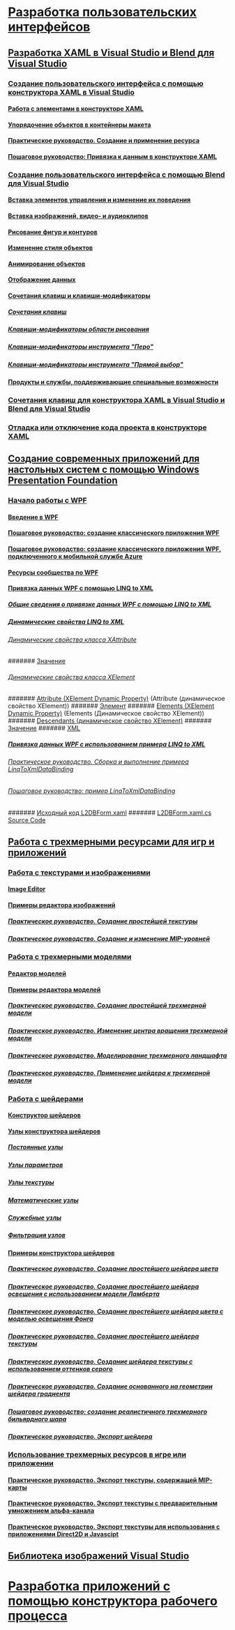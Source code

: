 # [Разработка пользовательских интерфейсов](designing-user-interfaces.md)
## [Разработка XAML в Visual Studio и Blend для Visual Studio](designing-xaml-in-visual-studio.md)
### [Создание пользовательского интерфейса с помощью конструктора XAML в Visual Studio](creating-a-ui-by-using-xaml-designer-in-visual-studio.md)
#### [Работа с элементами в конструкторе XAML](working-with-elements-in-xaml-designer.md)
#### [Упорядочение объектов в контейнеры макета](organize-objects-into-layout-containers-in-xaml-designer.md)
#### [Практическое руководство. Создание и применение ресурса](how-to-create-and-apply-a-resource.md)
#### [Пошаговое руководство: Привязка к данным в конструкторе XAML](walkthrough-binding-to-data-in-xaml-designer.md)
### [Создание пользовательского интерфейса с помощью Blend для Visual Studio](creating-a-ui-by-using-blend-for-visual-studio.md)
#### [Вставка элементов управления и изменение их поведения](insert-controls-and-modify-their-behavior-in-xaml-designer.md)
#### [Вставка изображений, видео- и аудиоклипов](insert-images-videos-and-audio-clips-in-xaml-designer.md)
#### [Рисование фигур и контуров](draw-shapes-and-paths.md)
#### [Изменение стиля объектов](modify-the-style-of-objects-in-blend.md)
#### [Анимирование объектов](animate-objects-in-xaml-designer.md)
#### [Отображение данных](display-data-in-blend.md)
#### [Сочетания клавиш и клавиши-модификаторы](keyboard-shortcuts-and-modifier-keys-in-blend.md)
##### [Сочетания клавиш](keyboard-shortcuts-in-blend.md)
##### [Клавиши-модификаторы области рисования](artboard-modifier-keys-in-blend.md)
##### [Клавиши-модификаторы инструмента "Перо"](pen-tool-modifier-keys-in-blend.md)
##### [Клавиши-модификаторы инструмента "Прямой выбор"](direct-selection-tool-modifier-keys-in-blend.md)
#### [Продукты и службы, поддерживающие специальные возможности](accessibility-products-and-services-blend.md)
### [Сочетания клавиш для конструктора XAML в Visual Studio и Blend для Visual Studio](keyboard-shortcuts-for-xaml-designer.md)
### [Отладка или отключение кода проекта в конструкторе XAML](debugging-or-disabling-project-code-in-xaml-designer.md)
## [Создание современных приложений для настольных систем с помощью Windows Presentation Foundation](create-modern-desktop-applications-with-windows-presentation-foundation.md)
### [Начало работы с WPF](getting-started-with-wpf.md)
#### [Введение в WPF](introduction-to-wpf.md)
#### [Пошаговое руководство: создание классического приложения WPF](walkthrough-my-first-wpf-desktop-application2.md)
#### [Пошаговое руководство: создание классического приложения WPF, подключенного к мобильной службе Azure](walkthrough-create-a-wpf-desktop-application-connected-to-an-azure-mobile-service.md)
#### [Ресурсы сообщества по WPF](wpf-community-resources.md)
#### [Привязка данных WPF с помощью LINQ to XML](wpf-data-binding-with-linq-to-xml.md)
##### [Общие сведения о привязке данных WPF с помощью LINQ to XML](wpf-data-binding-with-linq-to-xml-overview.md)
##### [Динамические свойства LINQ to XML](linq-to-xml-dynamic-properties.md)
###### [Динамические свойства класса XAttribute](xattribute-class-dynamic-properties.md)
####### [Значение](value-xattribute-dynamic-property.md)
###### [Динамические свойства класса XElement](xelement-class-dynamic-properties.md)
####### [Attribute (XElement Dynamic Property)](attribute-xelement-dynamic-property.md) (Attribute (динамическое свойство XElement))
####### [Элемент](element-xelement-dynamic-property.md)
####### [Elements (XElement Dynamic Property)](elements-xelement-dynamic-property.md) (Elements (Динамическое свойство XElement))
####### [Descendants (динамическое свойство XElement)](descendants-xelement-dynamic-property.md)
####### [Значение](value-xelement-dynamic-property.md)
####### [XML](xml-xelement-dynamic-property.md)
##### [Привязка данных WPF с использованием примера LINQ to XML](wpf-data-binding-using-linq-to-xml-example.md)
###### [Практическое руководство. Сборка и выполнение примера LinqToXmlDataBinding](how-to-build-and-run-the-linqtoxmldatabinding-example.md)
###### [Пошаговое руководство: пример LinqToXmlDataBinding](walkthrough-linqtoxmldatabinding-example.md)
####### [Исходный код L2DBForm.xaml](l2dbform-xaml-source-code.md)
####### [L2DBForm.xaml.cs Source Code](l2dbform-xaml-cs-source-code.md)
## [Работа с трехмерными ресурсами для игр и приложений](working-with-3-d-assets-for-games-and-apps.md)
### [Работа с текстурами и изображениями](working-with-textures-and-images.md)
#### [Image Editor](image-editor.md)
#### [Примеры редактора изображений](image-editor-examples.md)
##### [Практическое руководство. Создание простейшей текстуры](how-to-create-a-basic-texture.md)
##### [Практическое руководство. Создание и изменение MIP-уровней](how-to-create-and-modify-mip-levels.md)
### [Работа с трехмерными моделями](working-with-3-d-models.md)
#### [Редактор моделей](model-editor.md)
#### [Примеры редактора моделей](model-editor-examples.md)
##### [Практическое руководство. Создание простейшей трехмерной модели](how-to-create-a-basic-3-d-model.md)
##### [Практическое руководство. Изменение центра вращения трехмерной модели](how-to-modify-the-pivot-point-of-a-3-d-model.md)
##### [Практическое руководство. Моделирование трехмерного ландшафта](how-to-model-3-d-terrain.md)
##### [Практическое руководство. Применение шейдера к трехмерной модели](how-to-apply-a-shader-to-a-3-d-model.md)
### [Работа с шейдерами](working-with-shaders.md)
#### [Конструктор шейдеров](shader-designer.md)
#### [Узлы конструктора шейдеров](shader-designer-nodes.md)
##### [Постоянные узлы](constant-nodes.md)
##### [Узлы параметров](parameter-nodes.md)
##### [Узлы текстуры](texture-nodes.md)
##### [Математические узлы](math-nodes.md)
##### [Служебные узлы](utility-nodes.md)
##### [Фильтрация узлов](filter-nodes.md)
#### [Примеры конструктора шейдеров](shader-designer-examples.md)
##### [Практическое руководство. Создание простейшего шейдера цвета](how-to-create-a-basic-color-shader.md)
##### [Практическое руководство. Создание простейшего шейдера освещения с использованием модели Ламберта](how-to-create-a-basic-lambert-shader.md)
##### [Практическое руководство. Создание простейшего шейдера цвета с моделью освещения Фонга](how-to-create-a-basic-phong-shader.md)
##### [Практическое руководство. Создание простейшего шейдера текстуры](how-to-create-a-basic-texture-shader.md)
##### [Практическое руководство. Создание шейдера текстуры с использованием оттенков серого](how-to-create-a-grayscale-texture-shader.md)
##### [Практическое руководство. Создание основанного на геометрии шейдера градиента](how-to-create-a-geometry-based-gradient-shader.md)
##### [Пошаговое руководство: создание реалистичного трехмерного бильярдного шара](walkthrough-creating-a-realistic-3-d-billiard-ball.md)
##### [Практическое руководство. Экспорт шейдера](how-to-export-a-shader.md)
### [Использование трехмерных ресурсов в игре или приложении](using-3-d-assets-in-your-game-or-app.md)
#### [Практическое руководство. Экспорт текстуры, содержащей MIP-карты](how-to-export-a-texture-that-contains-mipmaps.md)
#### [Практическое руководство. Экспорт текстуры с предварительным умножением альфа-канала](how-to-export-a-texture-that-has-premultiplied-alpha.md)
#### [Практическое руководство. Экспорт текстуры для использования с приложениями Direct2D и Javascipt](how-to-export-a-texture-for-use-with-direct2d-or-javascipt-apps.md)
## [Библиотека изображений Visual Studio](the-visual-studio-image-library.md)
# [Разработка приложений с помощью конструктора рабочего процесса](../workflow-designer/developing-applications-with-the-workflow-designer.md)
